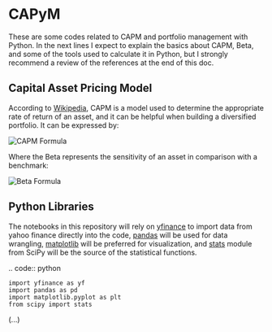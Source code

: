 # CAPyM

These are some codes related to CAPM and portfolio management with Python. In the next lines I expect to explain the basics about CAPM, Beta, and some of the tools used to calculate it in Python, but I strongly recommend a review of the references at the end of this doc.

## Capital Asset Pricing Model

According to [Wikipedia](https://en.wikipedia.org/wiki/Capital_asset_pricing_model), CAPM is a model used to determine the appropriate rate of return of an asset, and it can be helpful when building a diversified portfolio. It can be expressed by:

![CAPM Formula](https://wikimedia.org/api/rest_v1/media/math/render/svg/0c9bd79589a7b9a957151f62b5dc2fcb285173a6)

Where the Beta represents the sensitivity of an asset in comparison with a benchmark:

![Beta Formula](https://wikimedia.org/api/rest_v1/media/math/render/svg/324ae3c4d7c5bf5816517265100de60f9f603547)

## Python Libraries

The notebooks in this repository will rely on [yfinance](https://pypi.org/project/yfinance/) to import data from yahoo finance directly into the code, [pandas](https://pandas.pydata.org/docs/) will be used for data wrangling, [matplotlib](https://matplotlib.org/3.3.2/contents.html) will be preferred for visualization, and [stats](https://docs.scipy.org/doc/scipy/reference/stats.html) module from SciPy will be the source of the statistical functions.

.. code:: python

    import yfinance as yf
    import pandas as pd
    import matplotlib.pyplot as plt
    from scipy import stats

(...)
